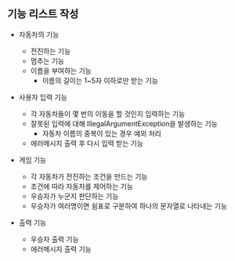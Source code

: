 ## 기능 리스트 작성

- 자동차의 기능
  + 전진하는 기능
  + 멈추는 기능
  + 이름을 부여하는 기능
    * 이름의 길이는 1~5자 이하로만 받는 기능

- 사용자 입력 기능
  + 각 자동차들이 몇 번의 이동을 할 것인지 입력하는 기능
  + 잘못된 입력에 대해 IllegalArgumentException을 발생하는 기능
    * 자동차 이름의 중복이 있는 경우 예외 처리
  + 에러메시지 출력 후 다시 입력 받는 기능
  
- 게임 기능
  + 각 자동차가 전진하는 조건을 만드는 기능
  + 조건에 따라 자동차를 제어하는 기능
  + 우승자가 누군지 판단하는 기능
  + 우승자가 여러명이면 쉼표로 구분하여 하나의 문자열로 나타내는 기능
    
- 출력 기능
  + 우승자 출력 기능
  + 에러메시지 출력 기능
